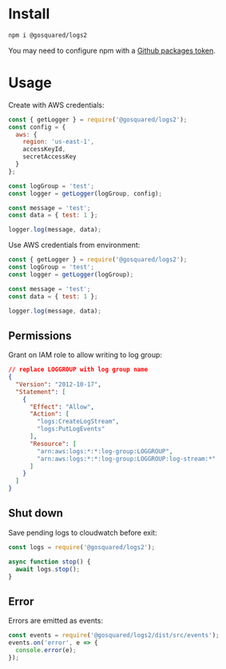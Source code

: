 # Install
```bash
npm i @gosquared/logs2
```
You may need to configure npm with a [Github packages token](https://docs.github.com/en/free-pro-team@latest/packages/using-github-packages-with-your-projects-ecosystem/configuring-npm-for-use-with-github-packages).

# Usage

Create with AWS credentials:

```javascript
const { getLogger } = require('@gosquared/logs2');
const config = {
  aws: {
    region: 'us-east-1',
    accessKeyId,
    secretAccessKey
  }
};

const logGroup = 'test';
const logger = getLogger(logGroup, config);

const message = 'test';
const data = { test: 1 };

logger.log(message, data);
```

Use AWS credentials from environment:

```javascript
const { getLogger } = require('@gosquared/logs2');
const logGroup = 'test';
const logger = getLogger(logGroup);

const message = 'test';
const data = { test: 1 };

logger.log(message, data);
```

## Permissions
Grant on IAM role to allow writing to log group:

```json
// replace LOGGROUP with log group name
{
  "Version": "2012-10-17",
  "Statement": [
    {
      "Effect": "Allow",
      "Action": [
        "logs:CreateLogStream",
        "logs:PutLogEvents"
      ],
      "Resource": [
        "arn:aws:logs:*:*:log-group:LOGGROUP",
        "arn:aws:logs:*:*:log-group:LOGGROUP:log-stream:*"
      ]
    }
  ]
}
```

## Shut down
Save pending logs to cloudwatch before exit:

```javascript
const logs = require('@gosquared/logs2');

async function stop() {
  await logs.stop();
}
```

## Error
Errors are emitted as events:

```javascript
const events = require('@gosquared/logs2/dist/src/events');
events.on('error', e => {
  console.error(e);
});
```
